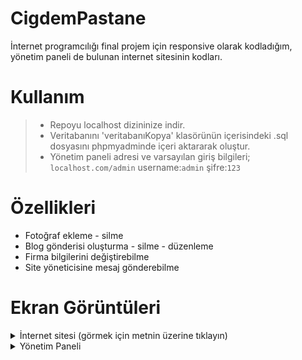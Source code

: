 # CigdemPastane
İnternet programcılığı final projem için responsive olarak kodladığım, yönetim paneli de bulunan internet sitesinin kodları.

# Kullanım
> - Repoyu localhost dizininize indir.
> - Veritabanını 'veritabanıKopya' klasörünün içerisindeki .sql dosyasını phpmyadminde içeri aktararak oluştur.
> - Yönetim paneli adresi ve varsayılan giriş bilgileri; `localhost.com/admin` username:`admin` şifre:`123`


# Özellikleri
- Fotoğraf ekleme - silme
- Blog gönderisi oluşturma - silme - düzenleme
- Firma bilgilerini değiştirebilme
- Site yöneticisine mesaj gönderebilme 

# Ekran Görüntüleri
<details>
<summary>İnternet sitesi (görmek için metnin üzerine tıklayın)</summary>

- Anasayfa
<img src="https://user-images.githubusercontent.com/29414369/103435087-2b58cd00-4c1b-11eb-9bd6-acc67ad8848a.png" width="675">

- Hakkımızda
<img src="https://user-images.githubusercontent.com/29414369/103435104-60fdb600-4c1b-11eb-8778-bd11e884edb1.png" width="675">

- Galeri
<img src="https://user-images.githubusercontent.com/29414369/103435110-707cff00-4c1b-11eb-881b-27040b65aefe.png" width="675">

- İletişim
<img src="https://user-images.githubusercontent.com/29414369/103435114-7c68c100-4c1b-11eb-9632-2f8e24cf8215.png" width="675">

- Blog Anasayfa
<img src="https://user-images.githubusercontent.com/29414369/103435160-087ae880-4c1c-11eb-8f39-d9d4ee62289c.png" width="650">

- Blog Metin
<img src="https://user-images.githubusercontent.com/29414369/103435141-d49fc300-4c1b-11eb-9e4e-92f3c8a7b369.png" width="675">

- Franchising
<img src="https://user-images.githubusercontent.com/29414369/103435147-e2eddf00-4c1b-11eb-89b9-39632ac368e8.png" width="675">
</details>

<details>
<summary>Yönetim Paneli</summary>
  
- Giriş
<img src="https://user-images.githubusercontent.com/29414369/103437138-dd50c300-4c34-11eb-967a-988383df9373.png" width="675">

- Anasayfa 
<img src="https://user-images.githubusercontent.com/29414369/103437146-f0639300-4c34-11eb-9e8d-c7ed7b0d2d10.png" width="675">

- Hakkımızda
<img src="https://user-images.githubusercontent.com/29414369/103437152-0709ea00-4c35-11eb-8a39-3d82145d6b6e.png" width="675">

- Blog
<img src="https://user-images.githubusercontent.com/29414369/103437155-12f5ac00-4c35-11eb-846d-034d22ca2f03.png" width="650">

- Blog Düzenle
<img src="https://user-images.githubusercontent.com/29414369/103437170-2d2f8a00-4c35-11eb-99de-e368f80edbec.png" width="675">

- Galeri
<img src="https://user-images.githubusercontent.com/29414369/103437178-45070e00-4c35-11eb-848b-0bdd15d67b99.png" width="675">

- İletişim
<img src="https://user-images.githubusercontent.com/29414369/103437188-4f290c80-4c35-11eb-806f-124d6fa7a58c.png" width="675">

- Mesajlar
<img src="https://user-images.githubusercontent.com/29414369/103437189-5f40ec00-4c35-11eb-8659-c1e914d3adf3.png" width="675">

- Mesaj İçerik
<img src="https://user-images.githubusercontent.com/29414369/103437194-6962ea80-4c35-11eb-8705-acf874256ddf.png" width="675">
</details>
